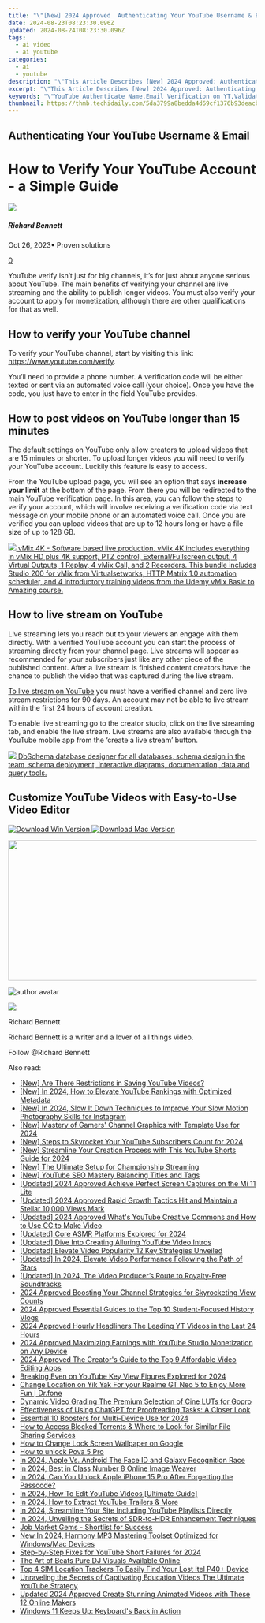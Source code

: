 ```yaml
---
title: "\"[New] 2024 Approved  Authenticating Your YouTube Username & Email\""
date: 2024-08-23T08:23:30.096Z
updated: 2024-08-24T08:23:30.096Z
tags:
  - ai video
  - ai youtube
categories:
  - ai
  - youtube
description: "\"This Article Describes [New] 2024 Approved: Authenticating Your YouTube Username & Email\""
excerpt: "\"This Article Describes [New] 2024 Approved: Authenticating Your YouTube Username & Email\""
keywords: "\"YouTube Authenticate Name,Email Verification on YT,Validate YouTube ID,Ensure YT Account Legit,Confirm YouTube Handle,Secure Your YT Username,Authenticated YouTube Sign-Up\""
thumbnail: https://thmb.techidaily.com/5da3799a8bedda4d69cf1376b93deacb85f38c0ac9294944d02b8e17d908c0f4.png
---
```


## Authenticating Your YouTube Username & Email

# How to Verify Your YouTube Account - a Simple Guide

![](https://images.wondershare.com/filmora/article-images/richard-bennett.jpg)

##### Richard Bennett

 Oct 26, 2023• Proven solutions

[0](#commentsBoxSeoTemplate)

YouTube verify isn’t just for big channels, it’s for just about anyone serious about YouTube. The main benefits of verifying your channel are live streaming and the ability to publish longer videos. You must also verify your account to apply for monetization, although there are other qualifications for that as well.

## How to verify your YouTube channel

To verify your YouTube channel, start by visiting this link: <https://www.youtube.com/verify>.

You’ll need to provide a phone number. A verification code will be either texted or sent via an automated voice call (your choice). Once you have the code, you just have to enter in the field YouTube provides.

## How to post videos on YouTube longer than 15 minutes

The default settings on YouTube only allow creators to upload videos that are 15 minutes or shorter. To upload longer videos you will need to verify your YouTube account. Luckily this feature is easy to access.

From the YouTube upload page, you will see an option that says **increase your limit** at the bottom of the page. From there you will be redirected to the main YouTube verification page. In this area, you can follow the steps to verify your account, which will involve receiving a verification code via text message on your mobile phone or an automated voice call. Once you are verified you can upload videos that are up to 12 hours long or have a file size of up to 128 GB.

<!-- affiliate ads begin -->
<a href="https://secure.2checkout.com/order/checkout.php?PRODS=30901369&QTY=1&AFFILIATE=108875&CART=1"> <img src="https://secure.avangate.com/images/merchant/ce9a6fb2becc2d235e62b125e9260102/products/1_copy_vMixCallScreenshot1-large.jpg" border="0"> vMix 4K - Software based live production. vMix 4K includes everything in vMix HD plus 4K support, PTZ control, External/Fullscreen output, 4 Virtual Outputs, 1 Replay, 4 vMix Call, and 2 Recorders. 
This bundle includes Studio 200 for vMix from Virtualsetworks, HTTP Matrix 1.0 automation scheduler, and 4 introductory training videos from the Udemy vMix Basic to Amazing course. </a>
<!-- affiliate ads end -->
## How to live stream on YouTube

Live streaming lets you reach out to your viewers an engage with them directly. With a verified YouTube account you can start the process of streaming directly from your channel page. Live streams will appear as recommended for your subscribers just like any other piece of the published content. After a live stream is finished content creators have the chance to publish the video that was captured during the live stream.

[To live stream on YouTube](https://tools.techidaily.com/wondershare/filmora/download/) you must have a verified channel and zero live stream restrictions for 90 days. An account may not be able to live stream within the first 24 hours of account creation.

To enable live streaming go to the creator studio, click on the live streaming tab, and enable the live stream. Live streams are also available through the YouTube mobile app from the ‘create a live stream’ button.

<!-- affiliate ads begin -->
<a href="https://shop.dbschema.com/order/checkout.php?PRODS=19867419&QTY=1&AFFILIATE=108875&CART=1"> <img src="https://secure.avangate.com/images/merchant/176b22bab4e94a28619ca2433b2ef241/products/1_icon256.png" border="0">
DbSchema database designer for all databases, schema design in the team, schema deployment, interactive diagrams, documentation, data and query tools. </a>
<!-- affiliate ads end -->
## Customize YouTube Videos with Easy-to-Use Video Editor

[![Download Win Version](https://images.wondershare.com/filmora/guide/download-btn-win.jpg) ](https://tools.techidaily.com/wondershare/filmora/download/) [![Download Mac Version](https://images.wondershare.com/filmora/guide/download-btn-mac.jpg) ](https://tools.techidaily.com/wondershare/filmora/download/)

<!-- affiliate ads begin -->
<a href="https://cowinaudio.pxf.io/c/5597632/1116855/13794" target="_top" id="1116855"><img src="//a.impactradius-go.com/display-ad/13794-1116855" border="0" alt="" width="767" height="285"/></a><img height="0" width="0" src="https://imp.pxf.io/i/5597632/1116855/13794" style="position:absolute;visibility:hidden;" border="0" />
<!-- affiliate ads end -->
![author avatar](https://images.wondershare.com/filmora/article-images/richard-bennett.jpg)

<!-- affiliate ads begin -->
<a href="https://shop.incomedia.eu/order/checkout.php?PRODS=14095146&QTY=1&AFFILIATE=108875&CART=1"><img src="https://secure.2checkout.com/images/merchant/8b6cc3ee5ec407721ce3bf5ff4c0f56b/PRO_BUY_728x90-EN.jpg" border="0"></a>
<!-- affiliate ads end -->
Richard Bennett

Richard Bennett is a writer and a lover of all things video.

Follow @Richard Bennett


<ins class="adsbygoogle"
     style="display:block"
     data-ad-format="autorelaxed"
     data-ad-client="ca-pub-7571918770474297"
     data-ad-slot="1223367746"></ins>



<ins class="adsbygoogle"
     style="display:block"
     data-ad-client="ca-pub-7571918770474297"
     data-ad-slot="8358498916"
     data-ad-format="auto"
     data-full-width-responsive="true"></ins>





<span class="atpl-alsoreadstyle">Also read:</span>
<div><ul>
<li><a href="https://youtube-zero.techidaily.com/re-there-restrictions-in-saving-youtube-videos/"><u>[New] Are There Restrictions in Saving YouTube Videos?</u></a></li>
<li><a href="https://youtube-zero.techidaily.com/n-2024-how-to-elevate-youtube-rankings-with-optimized-metadata/"><u>[New] In 2024, How to Elevate YouTube Rankings with Optimized Metadata</u></a></li>
<li><a href="https://instagram-video-recordings.techidaily.com/new-in-2024-slow-it-down-techniques-to-improve-your-slow-motion-photography-skills-for-instagram/"><u>[New] In 2024, Slow It Down  Techniques to Improve Your Slow Motion Photography Skills for Instagram</u></a></li>
<li><a href="https://youtube-zero.techidaily.com/astery-of-gamers-channel-graphics-with-template-use-for-2024/"><u>[New] Mastery of Gamers' Channel Graphics with Template Use for 2024</u></a></li>
<li><a href="https://youtube-zero.techidaily.com/teps-to-skyrocket-your-youtube-subscribers-count-for-2024/"><u>[New] Steps to Skyrocket Your YouTube Subscribers Count for 2024</u></a></li>
<li><a href="https://youtube-zero.techidaily.com/treamline-your-creation-process-with-this-youtube-shorts-guide-for-2024/"><u>[New] Streamline Your Creation Process with This YouTube Shorts Guide for 2024</u></a></li>
<li><a href="https://youtube-zero.techidaily.com/he-ultimate-setup-for-championship-streaming/"><u>[New] The Ultimate Setup for Championship Streaming</u></a></li>
<li><a href="https://youtube-zero.techidaily.com/outube-seo-mastery-balancing-titles-and-tags/"><u>[New] YouTube SEO Mastery  Balancing Titles and Tags</u></a></li>
<li><a href="https://remote-screen-capture.techidaily.com/updated-2024-approved-achieve-perfect-screen-captures-on-the-mi-11-lite/"><u>[Updated] 2024 Approved  Achieve Perfect Screen Captures on the Mi 11 Lite</u></a></li>
<li><a href="https://youtube-zero.techidaily.com/ed-2024-approved-rapid-growth-tactics-hit-and-maintain-a-stellar-10000-views-mark/"><u>[Updated] 2024 Approved  Rapid Growth Tactics  Hit and Maintain a Stellar 10,000 Views Mark</u></a></li>
<li><a href="https://youtube-zero.techidaily.com/ed-2024-approved-whats-youtube-creative-commons-and-how-to-use-cc-to-make-video/"><u>[Updated] 2024 Approved  What's YouTube Creative Commons and How to Use CC to Make Video</u></a></li>
<li><a href="https://youtube-zero.techidaily.com/ed-core-asmr-platforms-explored-for-2024/"><u>[Updated] Core ASMR Platforms Explored for 2024</u></a></li>
<li><a href="https://youtube-zero.techidaily.com/ed-dive-into-creating-alluring-youtube-video-intros/"><u>[Updated] Dive Into Creating Alluring YouTube Video Intros</u></a></li>
<li><a href="https://youtube-zero.techidaily.com/ed-elevate-video-popularity-12-key-strategies-unveiled/"><u>[Updated] Elevate Video Popularity  12 Key Strategies Unveiled</u></a></li>
<li><a href="https://youtube-zero.techidaily.com/ed-in-2024-elevate-video-performance-following-the-path-of-stars/"><u>[Updated] In 2024, Elevate Video Performance  Following the Path of Stars</u></a></li>
<li><a href="https://youtube-zero.techidaily.com/ed-in-2024-the-video-producers-route-to-royalty-free-soundtracks/"><u>[Updated] In 2024, The Video Producer’s Route to Royalty-Free Soundtracks</u></a></li>
<li><a href="https://youtube-zero.techidaily.com/approved-boosting-your-channel-strategies-for-skyrocketing-view-counts/"><u>2024 Approved  Boosting Your Channel  Strategies for Skyrocketing View Counts</u></a></li>
<li><a href="https://youtube-zero.techidaily.com/approved-essential-guides-to-the-top-10-student-focused-history-vlogs/"><u>2024 Approved  Essential Guides to the Top 10 Student-Focused History Vlogs</u></a></li>
<li><a href="https://youtube-zero.techidaily.com/approved-hourly-headliners-the-leading-yt-videos-in-the-last-24-hours/"><u>2024 Approved  Hourly Headliners  The Leading YT Videos in the Last 24 Hours</u></a></li>
<li><a href="https://youtube-zero.techidaily.com/approved-maximizing-earnings-with-youtube-studio-monetization-on-any-device/"><u>2024 Approved  Maximizing Earnings with YouTube Studio Monetization on Any Device</u></a></li>
<li><a href="https://youtube-zero.techidaily.com/approved-the-creators-guide-to-the-top-9-affordable-video-editing-apps/"><u>2024 Approved  The Creator's Guide to the Top 9 Affordable Video Editing Apps</u></a></li>
<li><a href="https://youtube-videos.techidaily.com/breaking-even-on-youtube-key-view-figures-explored-for-2024/"><u>Breaking Even on YouTube  Key View Figures Explored for 2024</u></a></li>
<li><a href="https://location-social.techidaily.com/change-location-on-yik-yak-for-your-realme-gt-neo-5-to-enjoy-more-fun-drfone-by-drfone-virtual-android/"><u>Change Location on Yik Yak For your Realme GT Neo 5 to Enjoy More Fun | Dr.fone</u></a></li>
<li><a href="https://extra-information.techidaily.com/dynamic-video-grading-the-premium-selection-of-cine-luts-for-gopro/"><u>Dynamic Video Grading  The Premium Selection of Cine LUTs for Gopro</u></a></li>
<li><a href="https://tech-hub.techidaily.com/effectiveness-of-using-chatgpt-for-proofreading-tasks-a-closer-look/"><u>Effectiveness of Using ChatGPT for Proofreading Tasks: A Closer Look</u></a></li>
<li><a href="https://youtube-videos.techidaily.com/essential-10-boosters-for-multi-device-use-for-2024/"><u>Essential 10 Boosters for Multi-Device Use for 2024</u></a></li>
<li><a href="https://tech-renaissance.techidaily.com/how-to-access-blocked-torrents-and-where-to-look-for-similar-file-sharing-services/"><u>How to Access Blocked Torrents & Where to Look for Similar File Sharing Services</u></a></li>
<li><a href="https://unlock-android.techidaily.com/how-to-change-lock-screen-wallpaper-on-google-by-drfone-android/"><u>How to Change Lock Screen Wallpaper on Google</u></a></li>
<li><a href="https://review-topics.techidaily.com/how-to-unlock-pova-5-pro-by-drfone-android-unlock-android-unlock/"><u>How to unlock Pova 5 Pro</u></a></li>
<li><a href="https://extra-lessons.techidaily.com/in-2024-apple-vs-android-the-face-id-and-galaxy-recognition-race/"><u>In 2024, Apple Vs. Android  The Face ID and Galaxy Recognition Race</u></a></li>
<li><a href="https://extra-tips.techidaily.com/in-2024-best-in-class-number-8-online-image-weaver/"><u>In 2024, Best in Class  Number 8 Online Image Weaver</u></a></li>
<li><a href="https://ios-unlock.techidaily.com/in-2024-can-you-unlock-apple-iphone-15-pro-after-forgetting-the-passcode-by-drfone-ios/"><u>In 2024, Can You Unlock Apple iPhone 15 Pro After Forgetting the Passcode?</u></a></li>
<li><a href="https://youtube-zero.techidaily.com/24-how-to-edit-youtube-videos-ultimate-guide/"><u>In 2024, How To Edit YouTube Videos [Ultimate Guide]</u></a></li>
<li><a href="https://youtube-zero.techidaily.com/24-how-to-extract-youtube-trailers-and-more/"><u>In 2024, How to Extract YouTube Trailers & More</u></a></li>
<li><a href="https://youtube-zero.techidaily.com/24-streamline-your-site-including-youtube-playlists-directly/"><u>In 2024, Streamline Your Site  Including YouTube Playlists Directly</u></a></li>
<li><a href="https://some-guidance.techidaily.com/in-2024-unveiling-the-secrets-of-sdr-to-hdr-enhancement-techniques/"><u>In 2024, Unveiling the Secrets of SDR-to-HDR Enhancement Techniques</u></a></li>
<li><a href="https://youtube-zero.techidaily.com/arket-gems-shortlist-for-success/"><u>Job Market Gems - Shortlist for Success</u></a></li>
<li><a href="https://sound-tweaking.techidaily.com/new-in-2024-harmony-mp3-mastering-toolset-optimized-for-windowsmac-devices/"><u>New In 2024, Harmony MP3 Mastering Toolset Optimized for Windows/Mac Devices</u></a></li>
<li><a href="https://youtube-zero.techidaily.com/by-step-fixes-for-youtube-short-failures-for-2024/"><u>Step-by-Step Fixes for YouTube Short Failures for 2024</u></a></li>
<li><a href="https://youtube-zero.techidaily.com/rt-of-beats-pure-dj-visuals-available-online/"><u>The Art of Beats  Pure DJ Visuals Available Online</u></a></li>
<li><a href="https://unlock-android.techidaily.com/top-4-sim-location-trackers-to-easily-find-your-lost-itel-p40plus-device-by-drfone-android/"><u>Top 4 SIM Location Trackers To Easily Find Your Lost Itel P40+ Device</u></a></li>
<li><a href="https://youtube-zero.techidaily.com/eling-the-secrets-of-captivating-education-videos-the-ultimate-youtube-strategy/"><u>Unraveling the Secrets of Captivating Education Videos  The Ultimate YouTube Strategy</u></a></li>
<li><a href="https://smart-video-creator.techidaily.com/updated-2024-approved-create-stunning-animated-videos-with-these-12-online-makers/"><u>Updated 2024 Approved Create Stunning Animated Videos with These 12 Online Makers</u></a></li>
<li><a href="https://driver-error.techidaily.com/windows-11-keeps-up-keyboards-back-in-action/"><u>Windows 11 Keeps Up: Keyboard's Back in Action</u></a></li>
</ul></div>
